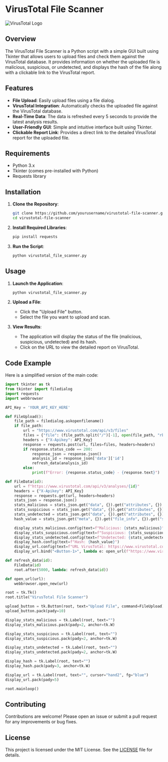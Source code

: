 # VirusTotal File Scanner

![VirusTotal Logo](https://upload.wikimedia.org/wikipedia/commons/thumb/b/b7/VirusTotal_logo.svg/2560px-VirusTotal_logo.svg.png)

## Overview

The VirusTotal File Scanner is a Python script with a simple GUI built using Tkinter that allows users to upload files and check them against the VirusTotal database. It provides information on whether the uploaded file is malicious, suspicious, or undetected, and displays the hash of the file along with a clickable link to the VirusTotal report.

## Features

- **File Upload**: Easily upload files using a file dialog.
- **VirusTotal Integration**: Automatically checks the uploaded file against the VirusTotal database.
- **Real-Time Data**: The data is refreshed every 5 seconds to provide the latest analysis results.
- **User-Friendly GUI**: Simple and intuitive interface built using Tkinter.
- **Clickable Report Link**: Provides a direct link to the detailed VirusTotal report for the uploaded file.

## Requirements

- Python 3.x
- Tkinter (comes pre-installed with Python)
- Requests library

## Installation

1. **Clone the Repository**:
    ```sh
    git clone https://github.com/yourusername/virustotal-file-scanner.git
    cd virustotal-file-scanner
    ```

2. **Install Required Libraries**:
    ```sh
    pip install requests
    ```

3. **Run the Script**:
    ```sh
    python virustotal_file_scanner.py
    ```

## Usage

1. **Launch the Application**:
    ```sh
    python virustotal_file_scanner.py
    ```

2. **Upload a File**:
    - Click the "Upload File" button.
    - Select the file you want to upload and scan.

3. **View Results**:
    - The application will display the status of the file (malicious, suspicious, undetected) and its hash.
    - Click on the URL to view the detailed report on VirusTotal.

## Code Example

Here is a simplified version of the main code:

```python
import tkinter as tk
from tkinter import filedialog
import requests
import webbrowser

API_Key = 'YOUR_API_KEY_HERE'

def FileUpload():
    file_path = filedialog.askopenfilename()
    if file_path:
        url = "https://www.virustotal.com/api/v3/files"
        files = {"file": (file_path.split("/")[-1], open(file_path, "rb"), "text/x-python")}
        headers = {"X-Apikey": API_Key}
        response = requests.post(url, files=files, headers=headers)
        if response.status_code == 200:
            response_json = response.json()
            analysis_id = response_json['data']['id']
            refresh_data(analysis_id)
        else:
            print(f"Error: {response.status_code} - {response.text}")

def FileData(id):
    url = f"https://www.virustotal.com/api/v3/analyses/{id}"
    headers = {"X-Apikey": API_Key}
    response = requests.get(url, headers=headers)
    stats_json = response.json()
    stats_malicious = stats_json.get("data", {}).get("attributes", {}).get("stats", {}).get("malicious")
    stats_suspicious = stats_json.get("data", {}).get("attributes", {}).get("stats", {}).get("suspicious")
    stats_undetected = stats_json.get("data", {}).get("attributes", {}).get("stats", {}).get("undetected")
    hash_value = stats_json.get("meta", {}).get("file_info", {}).get("sha256")

    display_stats_malicious.config(text=f"Malicious: {stats_malicious}")
    display_stats_suspicious.config(text=f"Suspicious: {stats_suspicious}")
    display_stats_undetected.config(text=f"Undetected: {stats_undetected}")
    display_hash.config(text=f"Hash: {hash_value}")
    display_url.config(text=f"URL VirusTotal: https://www.virustotal.com/gui/file/{hash_value}", cursor="hand2")
    display_url.bind("<Button-1>", lambda e: open_url(f"https://www.virustotal.com/gui/file/{hash_value}"))

def refresh_data(id):
    FileData(id)
    root.after(5000, lambda: refresh_data(id))

def open_url(url):
    webbrowser.open_new(url)

root = tk.Tk()
root.title("VirusTotal File Scanner")

upload_button = tk.Button(root, text="Upload File", command=FileUpload)
upload_button.pack(pady=10)

display_stats_malicious = tk.Label(root, text="")
display_stats_malicious.pack(pady=2, anchor=tk.W)

display_stats_suspicious = tk.Label(root, text="")
display_stats_suspicious.pack(pady=2, anchor=tk.W)

display_stats_undetected = tk.Label(root, text="")
display_stats_undetected.pack(pady=2, anchor=tk.W)

display_hash = tk.Label(root, text="")
display_hash.pack(pady=3, anchor=tk.W)

display_url = tk.Label(root, text="", cursor="hand2", fg="blue")
display_url.pack(pady=5)

root.mainloop()
```
## Contributing

Contributions are welcome! Please open an issue or submit a pull request for any improvements or bug fixes.

## License

This project is licensed under the MIT License. See the [LICENSE](LICENSE) file for details.
